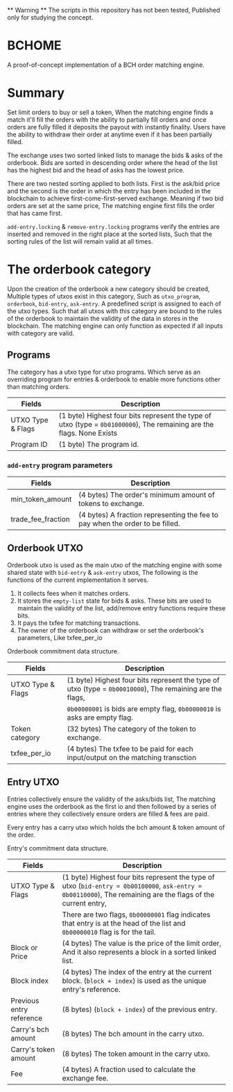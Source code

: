 ** Warning ** The scripts in this repository has not been tested, Published only for studying the concept.

# BCHOME

A proof-of-concept implementation of a BCH order matching engine.


# Summary

Set limit orders to buy or sell a token, When the matching engine finds a match it'll fill the orders with the ability to partially fill orders and once orders are fully filled it deposits the payout with instantly finality. Users have the ability to withdraw their order at anytime even if it has been partially filled.

The exchange uses two sorted linked lists to manage the bids & asks of the orderbook. Bids are sorted in descending order where the head of the list has the highest bid and the head of asks has the lowest price.

There are two nested sorting applied to both lists. First is the ask/bid price and the second is the order in which the entry has been included in the blockchain to achieve first-come-first-served exchange. Meaning if two bid orders are set at the same price, The matching engine first fills the order that has came first.

`add-entry.locking` & `remove-entry.locking` programs verify the entries are inserted and removed in the right place at the sorted lists, Such that the sorting rules of the list will remain valid at all times.

# The orderbook category

Upon the creation of the orderbook a new category should be created, Multiple types of utxos exist in this category, Such as `utxo_program`, `orderbook`, `bid-entry`, `ask-entry`.
A predefined script is assigned to each of the utxo types. Such that all utxos with this category are bound to the rules of the orderbook to maintain the validity of the data in stores in the blockchain.
The matching engine can only function as expected if all inputs with category are valid.

## Programs

The category has a utxo type for utxo programs. Which serve as an overriding program for entries & orderbook to enable more functions other than matching orders.

| Fields            | Description                                                                                                           |
|-------------------|-----------------------------------------------------------------------------------------------------------------------|
| UTXO Type & Flags | (1 byte) Highest four bits represent the type of utxo (type = `0b01000000`), The remaining are the flags. None Exists |
| Program ID        | (1 byte) The program id.                                                                                              |

### `add-entry` program parameters

| Fields             | Description                                                                   |
|--------------------|-------------------------------------------------------------------------------|
| min_token_amount   | (4 bytes) The order's minimum amount of tokens to exchange.                   |
| trade_fee_fraction | (4 bytes) A fraction representing the fee to pay when the order to be filled. |

## Orderbook UTXO

Orderbook utxo is used as the main utxo of the matching engine with some shared state with `bid-entry` & `ask-entry` utxos, The following is the functions of the current implementation it serves.

1. It collects fees when it matches orders.
2. It stores the `empty-list` state for bids & asks. These bits are used to maintain the validity of the list, add/remove entry functions require these bits.
3. It pays the txfee for matching transactions.
4. The owner of the orderbook can withdraw or set the orderbook's parameters, Like txfee_per_io

Orderbook commitment data structure.

| Fields            | Description                                                                                               |
|-------------------|-----------------------------------------------------------------------------------------------------------|
| UTXO Type & Flags | (1 byte) Highest four bits represent the type of utxo (type = `0b00010000`), The remaining are the flags, |
|                   | `0b00000001` is bids are empty flag, `0b00000010` is asks are empty flag.                                 |
| Token category    | (32 bytes) The category of the token to exchange.                                                         |
| txfee_per_io      | (4 bytes) The txfee to be paid for each input/output on the matching transction                           |


## Entry UTXO

Entries collectively ensure the validity of the asks/bids list, The matching engine uses the orderbook as the first io and then followed by a series of entries where they collectively ensure orders are filled & fees are paid.

Every entry has a carry utxo which holds the bch amount & token amount of the order. 

Entry's commitment data structure.

| Fields                   | Description                                                                                                                                                   |
|--------------------------|---------------------------------------------------------------------------------------------------------------------------------------------------------------|
| UTXO Type & Flags        | (1 byte) Highest four bits represent the type of utxo (`bid-entry = 0b00100000`, `ask-entry = 0b00110000`), The remaining are the flags of the current entry, |
|                          | There are two flags, `0b00000001` flag indicates that entry is at the head of the list and `0b00000010` flag is for the tail.                                 |
| Block or Price           | (4 bytes) The value is the price of the limit order, And it also represents a block in a sorted linked list.                                                  |
| Block index              | (4 bytes) The index of the entry at the current block. (`block + index`) is used as the unique entry's reference.                                             |
| Previous entry reference | (8 bytes) (`block + index`) of the previous entry.                                                                                                            |
| Carry's bch amount       | (8 bytes) The bch amount in the carry utxo.                                                                                                                   |
| Carry's token amount     | (8 bytes) The token amount in the carry utxo.                                                                                                                 |
| Fee                      | (4 bytes) A fraction used to calculate the exchange fee.                                                                                                      |

